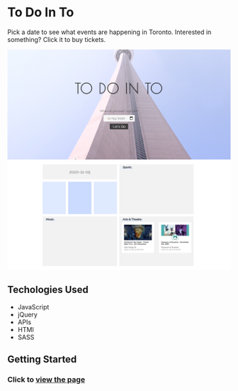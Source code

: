 # To Do In To

Pick a date to see what events are happening in Toronto. Interested in something? Click it to buy tickets.


![Page One](assets/project-toDoInTo.png?raw=true "First page of App")
![Page Two](assets/project-toDoInTo2.png?raw=true "Second page of App")


## Techologies Used

* JavaScript
* jQuery
* APIs
* HTMl
* SASS


## Getting Started

### Click to [view the page](https://youquanliu.github.io/To-do-in-Toronto/)

